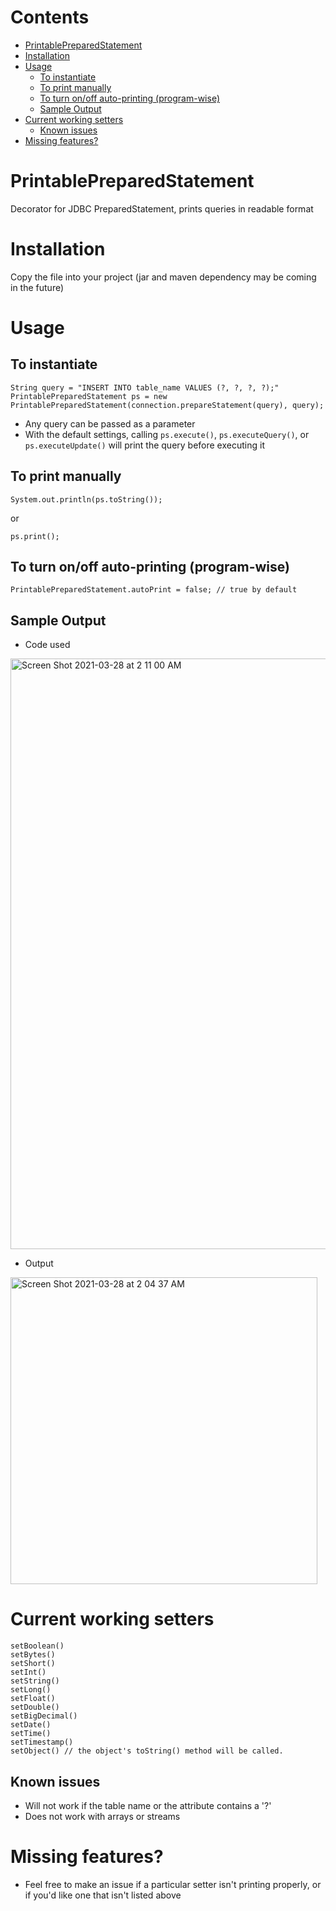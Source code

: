 # Contents
- [PrintablePreparedStatement](#printablepreparedstatement)
- [Installation](#installation)
- [Usage](#usage)
  * [To instantiate](#to-instantiate)
  * [To print manually](#to-print-manually)
  * [To turn on/off auto-printing (program-wise)](#to-turn-on-off-auto-printing--program-wise-)
  * [Sample Output](#sample-output)
- [Current working setters](#current-working-setters)
  * [Known issues](#known-issues)
- [Missing features?](#missing-features-)


# PrintablePreparedStatement
Decorator for JDBC PreparedStatement, prints queries in readable format

# Installation
Copy the file into your project (jar and maven dependency may be coming in the future)
# Usage
## To instantiate
``` 
String query = "INSERT INTO table_name VALUES (?, ?, ?, ?);"
PrintablePreparedStatement ps = new PrintablePreparedStatement(connection.prepareStatement(query), query);
```
- Any query can be passed as a parameter
- With the default settings, calling ```ps.execute()```, ```ps.executeQuery()```, or ```ps.executeUpdate()``` will print the query before executing it

## To print manually
```
System.out.println(ps.toString());
```
or
``` 
ps.print();
```


## To turn on/off auto-printing (program-wise)
```
PrintablePreparedStatement.autoPrint = false; // true by default
```


## Sample Output
- Code used
<img width="945" alt="Screen Shot 2021-03-28 at 2 11 00 AM" src="https://user-images.githubusercontent.com/54959558/112747521-e4a11780-8f6a-11eb-9c80-4d8861e2fcd5.png">



- Output
<img width="491" alt="Screen Shot 2021-03-28 at 2 04 37 AM" src="https://user-images.githubusercontent.com/54959558/112747381-f9c97680-8f69-11eb-8bcd-b0837b0d443d.png">



# Current working setters
```
setBoolean()
setBytes()
setShort()
setInt()
setString()
setLong()
setFloat()
setDouble()
setBigDecimal()
setDate()
setTime()
setTimestamp()
setObject() // the object's toString() method will be called.
```

## Known issues
- Will not work if the table name or the attribute contains a '?'
- Does not work with arrays or streams

# Missing features?
- Feel free to make an issue if a particular setter isn't printing properly, or if you'd like one that isn't listed above
